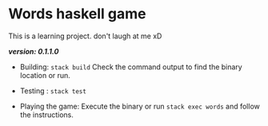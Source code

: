 # Words haskell game

This is a learning project. don't laugh at me xD

***version: 0.1.1.0***


* Building:
`stack build`
Check the command output to find the binary location or run.

 * Testing :
 `stack test`

 * Playing the game:
 Execute the binary or run `stack exec words` and follow the instructions.
